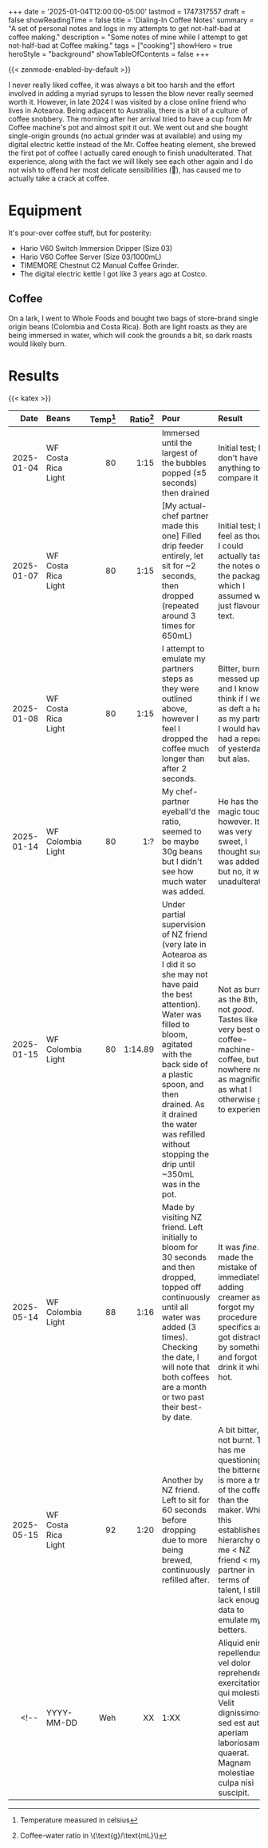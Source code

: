 +++
date = '2025-01-04T12:00:00-05:00'
lastmod = 1747317557
draft = false
showReadingTime = false
title = 'Dialing-In Coffee Notes'
summary = "A set of personal notes and logs in my attempts to get not-half-bad at coffee making."
description = "Some notes of mine while I attempt to get not-half-bad at Coffee making."
tags = ["cooking"]
showHero = true
heroStyle = "background"
showTableOfContents = false
+++

{{< zenmode-enabled-by-default >}}


I never really liked coffee, it was always a bit too harsh and the effort involved in adding a myriad syrups to lessen the blow never really seemed worth it. However, in late 2024 I was visited by a close online friend who lives in Aotearoa. Being adjacent to Australia, there is a bit of a culture of coffee snobbery. The morning after her arrival tried to have a cup from Mr Coffee machine's pot and almost spit it out. We went out and she bought single-origin grounds (no actual grinder was at available) and using my digital electric kettle instead of the Mr. Coffee heating element, she brewed the first pot of coffee I actually cared enough to finish unadulterated. That experience, along with the fact we will likely see each other again and I do not wish to offend her most delicate sensibilities (🩵), has caused me to actually take a crack at coffee.

# Equipment

It's pour-over coffee stuff, but for posterity:

- Hario V60 Switch Immersion Dripper (Size 03)
- Hario V60 Coffee Server (Size 03/1000mL)
- TIMEMORE Chestnut C2 Manual Coffee Grinder.
- The digital electric kettle I got like 3 years ago at Costco.

## Coffee

On a lark, I went to Whole Foods and bought two bags of store-brand single origin beans (Colombia and Costa Rica). Both are light roasts as they are being immersed in water, which will cook the grounds a bit, so dark roasts would likely burn.

# Results

{{< katex >}}

| Date | Beans | Temp[^1] | Ratio[^2] | Pour | Result |
|--:|:--|--:|--:|:--|:--|
| 2025-01-04 | WF Costa Rica Light | 80 | 1:15 | Immersed until the largest of the bubbles popped (≤5 seconds) then drained | Initial test; I don't have anything to compare it to. |
| 2025-01-07 | WF Costa Rica Light | 80 | 1:15 | [My actual-chef partner made this one] Filled drip feeder entirely, let sit for ~2 seconds, then dropped (repeated around 3 times for 650mL) | Initial test; I feel as though I could actually taste the notes on the package, which I assumed was just flavour text. |
| 2025-01-08 | WF Costa Rica Light | 80 | 1:15 | I attempt to emulate my partners steps as they were outlined above, however I feel I dropped the coffee much longer than after 2 seconds. | Bitter, burnt. I messed up and I know it. I think if I were as deft a hand as my partner I would have had a repeat of yesterday but alas. |
| 2025-01-14 | WF Colombia Light | 80 | 1:? | My chef-partner eyeball'd the ratio, seemed to be maybe 30g beans but I didn't see how much water was added. | He has the magic touch, however. It was very sweet, I thought sugar was added but no, it was unadulterated. |
| 2025-01-15 | WF Colombia Light | 80 | 1:14.89 | Under partial supervision of NZ friend (very late in Aotearoa as I did it so she may not have paid the best attention). Water was filled to bloom, agitated with the back side of a plastic spoon, and then drained. As it drained the water was refilled without stopping the drip until ~350mL was in the pot. | Not as burnt as the 8th, but not *good*. Tastes like the very best of coffee-machine-coffee, but nowhere near as magnificent as what I otherwise get to experience. |
| 2025-05-14 | WF Colombia Light | 88 | 1:16 | Made by visiting NZ friend. Left initially to bloom for 30 seconds and then dropped, topped off continuously until all water was added (3 times). Checking the date, I will note that both coffees are a month or two past their best-by date. | It was *fine*. I made the mistake of immediately adding creamer as I forgot my procedure specifics and I got distracted by something and forgot to drink it while hot. |
| 2025-05-15 | WF Costa Rica Light | 92 | 1:20 | Another by NZ friend. Left to sit for 60 seconds before dropping due to more being brewed, continuously refilled after. | A bit bitter, but not burnt. This has me questioning if the bitterness is more a trait of the coffee than the maker. While this establishes a hierarchy of me < NZ friend < my partner in terms of talent, I still lack enough data to emulate my betters. |
<!-- | YYYY-MM-DD | Weh | XX | 1:XX | Aliquid enim repellendus vel dolor reprehenderit exercitationem qui molestiae. Velit dignissimos sed est aut aperiam laboriosam quaerat. Magnam molestiae culpa nisi suscipit. | Nam optio rerum sed. Cupiditate aliquid ut incidunt adipisci architecto ex sed. | -->

[^1]: Temperature measured in celsius
[^2]: Coffee-water ratio in \\(\text{g}/\text{mL}\\)